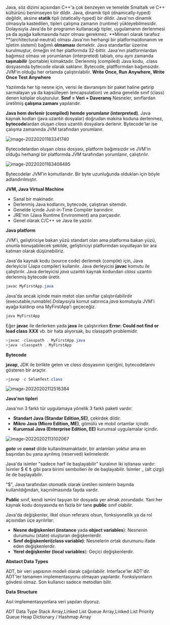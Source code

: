 Java, söz dizimi açısından C++'a çok benzeyen ve temelde Smaltalk ve C++ kültürünü benimseyen bir dildir.
Java, dinamik tipli (dnamically-typed) değildir, aksine **statik** tipli (statically-typed) bir dildir. Java'nın dinamik olmasıyla kastedilen, tipleri çalışma zamanın (runtime) yükleyebilmesidir. Dolayısıyla Java'da bir programın kullanacağı tipler, uygulamanın derlenmesi ya da ayağa kalkmasında hazır olması gerekmez.
**Mimari olarak tarafsız **(architectural-neutral) olması Java'nın herhangi bir platforma(donanım ve işletim sistemi) bağımlı **olmaması** demektir. Java standartlar üzerine kurulmuştur, örneğin int her platformda 32-bittir.
Java'nın platformlardan bağımsız olması ve yorumlanan (interpreted) tabiatı, onu aynı zamanda **taşınabilir** (portable) kılmaktadır. Derlenmiş (compiled) Java kodu, .class dosyasında bytecode olarak saklanır. Bytecode, platfformdan bağımsızdır. JVM'in olduğu her ortamda çalıştırılabilir. **Write Once, Run Anywhere, Write Once Test Anywhere**

Yazılımda her tip nesne için, verisi ile davranışını bir paket haline getirip sarmalayan ya da kapsülleyen (encapsulation) ve adına genelde sınıf (class) denen kalıplar oluşturulur.
**Sınıf = Veri + Daveranış**
Nesneler, sınıflardan üretilmiş **çalışma zamanı** yapılarıdır.

**Java hem derlenir (compiled) hemde yorumlanır (interpreted)**. Java kaynak kodları (java uzantılı dosyalar) doğrudan makina koduna derlenmez, **bytecode**lardan oluşan *class* uzantılı dosyalara derlenir. Bytecode'lar ise çalışma zamanında JVM tarafından yorumlanır.

![image-20220201183341740](C:\Users\ofn2nvu\AppData\Roaming\Typora\typora-user-images\image-20220201183341740.png)

Bytecodelardan oluşan *class* dosyası, platform bağımsızdır ve JVM'in olduğu herhangi bir platformda JVM tarafından yorumlanır, çalıştırılır.

![image-20220201183408485](C:\Users\ofn2nvu\AppData\Roaming\Typora\typora-user-images\image-20220201183408485.png)

Bytecodelar JVM'in komutlarıdır. Bir byte uzunluğunda oldukları için böyle adlandırılmıştır.

**JVM, Java Virtual Machine**

- Sanal bir makinadır.
- Derlenmiş Java kodlarını, bytecode, çalıştıran sitemdir.
- Genelde içinde Just-in-Time Compiler barındırır.
- JRE'nin (Java Runtime Environment) ana parçasıdır.
- Genel olarak C/C++ ve Java ile yazılır.

**Java platform**

JVM'i, geliştiriciye bakan yüzü standart olan ama platforma bakan yüzü, onunla konuşabilecek şekilde, geliştiriciyi platformdan soyutlayan bir ara katman olarak düşünebiliriz.

Java'da kaynak kodu (source code) derlemek (compile) için, Java derleyicisi (Japa compiler) kullanılır.
Java derleyicisi **javac** komutu ile çalıştırılır.
Java derleyicisi *java* uzantılı kaynak kodundan *class* uzantılı derlenmiş bytecode üretir.

```powershell
javac MyFirstApp.java
```

Java'da ancak içinde main metot olan sınıflar çalıştırılabilirdir (executable,runnable).Dolayısıyla komut satırınca *java* komutuyla JVM'i ayağa kaldırıp ona MyFirstApp'i geçeceğiz.

```powershell
java MyFirstApp
```

Eğer **javac** ile derlerken yada **java** ile çalıştırırken **Error: Could not find or load class XXX** vb. bir hata alıyorsak, bu classpath problemidir.

```powershell
>javac -classpath . MyFirstApp.java
>java -classpath . MyFirstApp
```

**Bytecode**

**javap**, JDK ile birlikte gelen ve *class* dosyasının içeriğini, bytecodelarını gösteren bir araçtır.

```powershell
>javap -c SelamTest.class
```



![image-20220202112516384](C:\Users\ofn2nvu\AppData\Roaming\Typora\typora-user-images\image-20220202112516384.png)

**Java'nın tipleri**

Java'nın 3 farklı  tür uygulamaya yönelik 3 farklı paketi vardır:

- **Standart Java (Standar Edition,SE)**, çekirdek dildir.
- **Mikro Java (Micro Edition, ME)**, gömülü ve mobil ortamlar içindir.
- **Kurumsal Java (Enterprise Edition, EE)** kurumsal uygulamalar içindir.

![image-20220202113102067](C:\Users\ofn2nvu\AppData\Roaming\Typora\typora-user-images\image-20220202113102067.png)

***goto*** ve ***const*** dilde kullanılmamaktadır, bir anlamları yoktur ama en başından bu yana ayrılmış (reserved) kelimelerdir.

Java'da isimler "sadece harf ile başlayabilir" kuralının iki istisnası vardır:
İsimler $ € ₺ gibi para birimi sembolleri ile de başlayabilir.
İsimler _ (alt çizgi) ile de başlayabilir.

"$", Java tarafından otomatik olarak üretilen isimlerin başında kullanıldığından, kaçınılmasında fayda vardır.

**Public** sınıf, kendi ismini taşıyan bir dosyada yer almak zorundadır. Yani her kaynak kodu dosyasında en fazla bir tane **public** sınıf olabilir.

Java'da değişkenler, ilkel olsun referans olsun, fonksiyonellik ya da rol açısından üçe ayrılırlar:

- **Nesne değişkenleri (instance** yada **object variables**): Nesnenin durumunu (state) oluşturan değişkenlerdir.
- **Sınıf değişkenleri(class variable)**: Nesnelerin ortak durumunu ifade eden değişkenlerdir.
- **Yerel değişkenler (local variables**): Geçici değişkenlerdir.

**Abstact Data Types**

ADT,  bir veri yapısının modeli olarak çağırılabilir.
Interface'ler ADT'dir.
ADT'ler tamamen implementasyonu olmayan yapılardır. Fonksiyonların gövdesi olmaz. 
Son kullanıcı sadece metodları bilir. 

**Data Structure**

Asıl implementasyonlara veri yapıları diyoruz. 

ADT								 Data Type
Stack						  	 Array,Linked List
Queue						 	 Array,Linked List
Priority Queue 				Heap
Dictionary / Hashmap	Array


